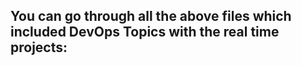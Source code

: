 ## You can go through all the above files which included DevOps Topics with the real time projects:



